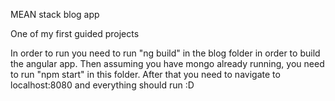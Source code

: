 MEAN stack blog app

One of my first guided projects

In order to run you need to run "ng build" in the blog folder in order to build the angular app. Then assuming you have mongo already running, you need to run "npm start" in this folder. After that you need to navigate to localhost:8080 and everything should run :D
